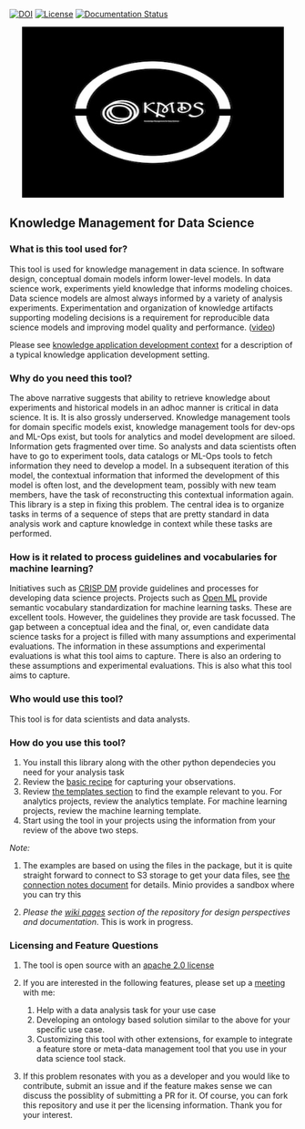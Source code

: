 [![DOI](https://zenodo.org/badge/753950832.svg)](https://zenodo.org/doi/10.5281/zenodo.10695270)
[![License](https://img.shields.io/badge/License-Apache_2.0-blue.svg)](https://opensource.org/licenses/Apache-2.0)
[![Documentation Status](https://readthedocs.org/projects/kmds/badge/?version=latest)](https://kmds.readthedocs.io/en/latest/?badge=latest)
<p align="center">
  <img width="460" height="300" src="https://raw.githubusercontent.com/rajivsam/KMDS/main/images/kmds_logo_resized.jpg">
</p>

## Knowledge Management for Data Science

### What is this tool used for?

This tool is used for knowledge management in data science. In software design, conceptual domain models inform lower-level models. In data science work, experiments yield knowledge that informs modeling choices. Data science models are almost always informed by a variety of analysis experiments. Experimentation and organization of knowledge artifacts supporting modeling decisions is a requirement for reproducible data science models and improving model quality and performance. ([video](https://github.com/rajivsam/KMDS/blob/main/media/compressed_kmds_intro.mp4))

Please see [knowledge application development context](https://github.com/rajivsam/KMDS/blob/main/feature_documentation/knowledge_management_in_DS.md) for a description of a typical knowledge application development setting.

### Why do you need this tool?

The above narrative suggests that ability to retrieve knowledge about experiments and historical models in an adhoc manner is critical in data science. It is. It is also grossly underserved. Knowledge management tools for domain specific models exist, knowledge management tools for dev-ops and ML-Ops exist, but tools for analytics and model development are siloed. Information gets fragmented over time. So analysts and data scientists often have to go to experiment tools, data catalogs or ML-Ops tools to fetch information they need to develop a model. In a subsequent iteration of this model, the contextual information that informed the development of this model is often lost, and the development team, possibly with new team members, have the task of reconstructing this contextual information again. This library is a step in fixing this problem. The central idea is to organize tasks in terms of a sequence of steps that are pretty standard in data analysis work and capture knowledge in context while these tasks are performed.

### How is it related to process guidelines and vocabularies for machine learning?
Initiatives such as [CRISP DM](https://www.datascience-pm.com/crisp-dm-2/) provide guidelines and processes for developing data science projects. Projects such as [Open ML](https://openml.github.io/openml-python/main/index.html) provide semantic vocabulary standardization for machine learning tasks. These are excellent tools. However, the guidelines they provide are task focussed. The gap between a conceptual idea and the final, or, even candidate data science tasks for a project is filled with many assumptions and experimental evaluations. The information in these assumptions and experimental evaluations is what this tool aims to capture. There is also an ordering to these assumptions and experimental evaluations. This is also what this tool aims to capture.

### Who would use this tool?

This tool is for data scientists and data analysts.

### How do you use this tool?

1. You install this library along with the other python dependecies you need for your analysis task
2. Review the [basic recipe](https://github.com/rajivsam/KMDS/blob/main/examples_of_use/workflow_recipe.md) for capturing your observations.
3. Review [the templates section](https://github.com/rajivsam/KMDS/blob/main/examples_of_use/workflow_recipe.md) to find the example relevant to you. For analytics projects, review the analytics template. For machine learning projects, review the machine learning template.
4. Start using the tool in your projects using the information from your review of the above two steps.


_Note:_ 
1. The examples are based on using the files in the package, but it is quite straight forward to connect to S3 storage to get your data files, see [the connection notes document](https://github.com/rajivsam/KMDS/blob/main/examples_of_use/connection_notes.md) for details. Minio provides a sandbox where you can try this
   
2. _Please the [wiki pages](https://github.com/rajivsam/KMDS/wiki/KMDS-Design-Perspectives) section of the repository for design perspectives and documentation_. This is work in progress.




### Licensing and Feature Questions

1. The tool is open source with an [apache 2.0 license](https://www.apache.org/licenses/LICENSE-2.0.txt)
2. If you are interested in the following features, please set up a [meeting](https://calendly.com/rajiv-sambasivan/help-with-kmds-feature) with me:
   1. Help with a data analysis task for your use case
   2. Developing an ontology based solution similar to the above for your specific use case.
   3. Customizing this tool with other extensions, for example to integrate a feature store or meta-data management tool that you use in your data science tool stack.

3. If this problem resonates with you as a developer  and you would like to contribute, submit an issue and if the feature makes sense we can discuss the possiblity of submitting a PR for it. Of course, you can fork this repository and use it per the licensing information. Thank you for your interest.

